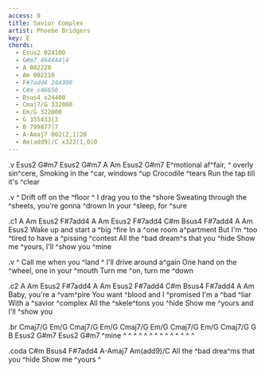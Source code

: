 ```yaml
---
access: 0
title: Savior Complex
artist: Phoebe Bridgers
key: E
chords:
  - Esus2 024100
  - G#m7 464444|4
  - A 002220
  - Am 002210
  - F#7add4 244300
  - C#m x46650
  - Bsus4 x24400
  - Cmaj7/G 332000
  - Em/G 322000
  - G 355433|3
  - B 799877|7
  - A-Amaj7 002(2,1)20
  - Am(add9)/C x322(1,0)0
---
```

.v Esus2 G#m7 Esus2 G#m7 A Am Esus2 G#m7
E^motional af^fair, ^ overly sin^cere,
Smoking in the ^car, windows ^up 
Crocodile ^tears 
Run the tap till it's ^clear 

.v
^ Drift off on the ^floor 
^ I drag you to the ^shore 
Sweating through the ^sheets, you're gonna ^drown 
In your ^sleep, for ^sure 

.c1 A Am Esus2 F#7add4 A Am Esus2 F#7add4 C#m Bsus4 F#7add4 A Am Esus2
Wake up and start a ^big ^fire 
In a ^one room a^partment 
But I'm ^too ^tired to have a ^pissing ^contest 
All the ^bad dream^s that you ^hide 
Show me ^yours, I'll ^show you ^mine 

.v
^ Call me when you ^land 
^ I'll drive around a^gain 
One hand on the ^wheel, one in your ^mouth 
Turn me ^on, turn me ^down 

.c2 A Am Esus2 F#7add4 A Am Esus2 F#7add4 C#m Bsus4 F#7add4 A Am
Baby, you're a ^vam^pire 
You want ^blood and I ^promised 
I'm a ^bad ^liar 
With a ^savior ^complex 
All the ^skele^tons you ^hide 
Show me ^yours and I'll ^show you

.br Cmaj7/G Em/G Cmaj7/G Em/G Cmaj7/G Em/G Cmaj7/G Em/G Cmaj7/G G B Esus2 G#m7 Esus2 G#m7
^mine  ^ ^ ^ ^ ^ ^ ^ ^ ^ ^ ^ ^ ^ ^

.coda C#m Bsus4 F#7add4 A-Amaj7 Am(add9)/C
All the ^bad drea^ms that you ^hide 
Show me ^yours  ^
